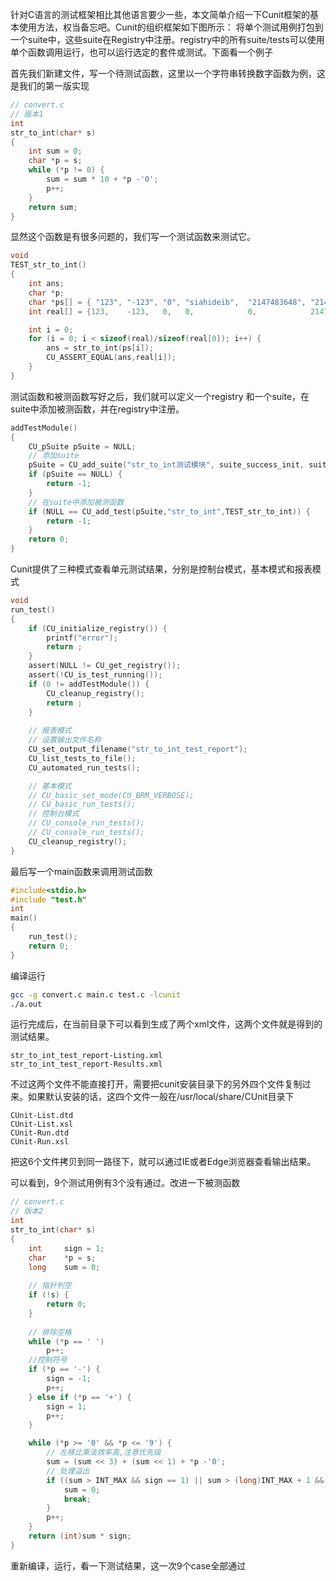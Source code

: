 针对C语言的测试框架相比其他语言要少一些，本文简单介绍一下Cunit框架的基本使用方法，权当备忘吧。Cunit的组织框架如下图所示：
将单个测试用例打包到一个suite中，这些suite在Registry中注册。registry中的所有suite/tests可以使用单个函数调用运行，也可以运行选定的套件或测试。下面看一个例子

首先我们新建文件，写一个待测试函数，这里以一个字符串转换数字函数为例，这是我们的第一版实现

```C
// convert.c
// 版本1
int 
str_to_int(char* s)
{
    int sum = 0;
    char *p = s;
    while (*p != 0) {
        sum = sum * 10 + *p -'0';
        p++;
    }
    return sum;
}
```

显然这个函数是有很多问题的，我们写一个测试函数来测试它。

```C
void 
TEST_str_to_int()
{
    int ans;
    char *p;
    char *ps[] = { "123", "-123", "0", "siahideib",  "2147483648", "2147483647", "-1-2", "            -2147483647", "  -2147483648aaaa"};
    int real[] = {123,    -123,   0,   0,            0,            2147483647,   -1,     -2147483647,               -2147483648};

    int i = 0;
    for (i = 0; i < sizeof(real)/sizeof(real[0]); i++) {
        ans = str_to_int(ps[i]);
        CU_ASSERT_EQUAL(ans,real[i]);
    }
}
```
测试函数和被测函数写好之后，我们就可以定义一个registry 和一个suite，在suite中添加被测函数，并在registry中注册。
```C
addTestModule()
{
    CU_pSuite pSuite = NULL;
    // 添加suite
    pSuite = CU_add_suite("str_to_int测试模块", suite_success_init, suite_success_clean);  
    if (pSuite == NULL) {
        return -1;
    }
    // 在suite中添加被测函数
    if (NULL == CU_add_test(pSuite,"str_to_int",TEST_str_to_int)) {
		return -1;
	}
    return 0;
}
```
Cunit提供了三种模式查看单元测试结果，分别是控制台模式，基本模式和报表模式

```C
void 
run_test()
{
    if (CU_initialize_registry()) {
        printf("error");
        return ;
    } 
    assert(NULL != CU_get_registry());
    assert(!CU_is_test_running()); 
    if (0 != addTestModule()) {
		CU_cleanup_registry();
		return ;
	}
    
    // 报表模式
    // 设置输出文件名称
    CU_set_output_filename("str_to_int_test_report");
    CU_list_tests_to_file();
    CU_automated_run_tests();

    // 基本模式
    // CU_basic_set_mode(CU_BRM_VERBOSE);
    // CU_basic_run_tests();      
    // 控制台模式
    // CU_console_run_tests();       
    // CU_console_run_tests();
    CU_cleanup_registry();
}
```
最后写一个main函数来调用测试函数
```C
#include<stdio.h>
#include "test.h"
int 
main()
{
    run_test();
    return 0;
}
```
编译运行

```bash
gcc -g convert.c main.c test.c -lcunit
./a.out
```
运行完成后，在当前目录下可以看到生成了两个xml文件，这两个文件就是得到的测试结果。
```
str_to_int_test_report-Listing.xml
str_to_int_test_report-Results.xml
```
不过这两个文件不能直接打开，需要把cunit安装目录下的另外四个文件复制过来。如果默认安装的话，这四个文件一般在/usr/local/share/CUnit目录下
```
CUnit-List.dtd
CUnit-List.xsl  
CUnit-Run.dtd  
CUnit-Run.xsl
```
把这6个文件拷贝到同一路径下，就可以通过IE或者Edge浏览器查看输出结果。

可以看到，9个测试用例有3个没有通过。改进一下被测函数
```C
// convert.c
// 版本2
int 
str_to_int(char* s)
{
    int     sign = 1;
    char    *p = s;
    long    sum = 0;
    
    // 指针判空
    if (!s) {
        return 0;
    }
    
    // 排除空格
    while (*p == ' ')
        p++;
    //控制符号
    if (*p == '-') {
        sign = -1;
        p++;
    } else if (*p == '+') {
        sign = 1;
        p++;
    }

    while (*p >= '0' && *p <= '9') {
        // 左移比乘法效率高,注意优先级
        sum = (sum << 3) + (sum << 1) + *p -'0';
        // 处理溢出
        if ((sum > INT_MAX && sign == 1) || sum > (long)INT_MAX + 1 && sign == -1) {
            sum = 0;
            break;
        }
        p++;
    }
    return (int)sum * sign;
}
```
重新编译，运行，看一下测试结果，这一次9个case全部通过


